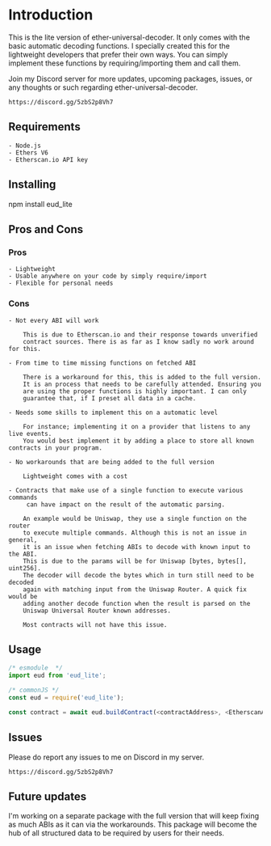 # Introduction

This is the lite version of ether-universal-decoder. It only comes with the basic automatic decoding functions.
I specially created this for the lightweight developers that prefer their own ways.
You can simply implement these functions by requiring/importing them and call them.

Join my Discord server for more updates, upcoming packages, issues, or any thoughts or such regarding ether-universal-decoder.

    https://discord.gg/5zbS2p8Vh7

## Requirements

    - Node.js
    - Ethers V6
    - Etherscan.io API key

## Installing

npm install eud_lite

## Pros and Cons

### Pros
    
    - Lightweight
    - Usable anywhere on your code by simply require/import
    - Flexible for personal needs

### Cons

    - Not every ABI will work

        This is due to Etherscan.io and their response towards unverified 
        contract sources. There is as far as I know sadly no work around for this.
    
    - From time to time missing functions on fetched ABI

        There is a workaround for this, this is added to the full version. 
        It is an process that needs to be carefully attended. Ensuring you 
        are using the proper functions is highly important. I can only 
        guarantee that, if I preset all data in a cache.
      
    - Needs some skills to implement this on a automatic level

        For instance; implementing it on a provider that listens to any live events.
        You would best implement it by adding a place to store all known contracts in your program.

    - No workarounds that are being added to the full version

        Lightweight comes with a cost

    - Contracts that make use of a single function to execute various commands
         can have impact on the result of the automatic parsing.

        An example would be Uniswap, they use a single function on the router 
        to execute multiple commands. Although this is not an issue in general, 
        it is an issue when fetching ABIs to decode with known input to the ABI. 
        This is due to the params will be for Uniswap [bytes, bytes[], uint256]. 
        The decoder will decode the bytes which in turn still need to be decoded 
        again with matching input from the Uniswap Router. A quick fix would be 
        adding another decode function when the result is parsed on the 
        Uniswap Universal Router known addresses. 
        
        Most contracts will not have this issue.

## Usage

```js
/* esmodule  */
import eud from 'eud_lite';

/* commonJS */
const eud = require('eud_lite');

const contract = await eud.buildContract(<contractAddress>, <EtherscanApiKey>); <Promise>
```

## Issues

Please do report any issues to me on Discord in my server. 

    https://discord.gg/5zbS2p8Vh7

## Future updates

I'm working on a separate package with the full version that will keep fixing as much ABIs as it can via the workarounds. This package will become the hub of all structured data to be required by users for their needs.